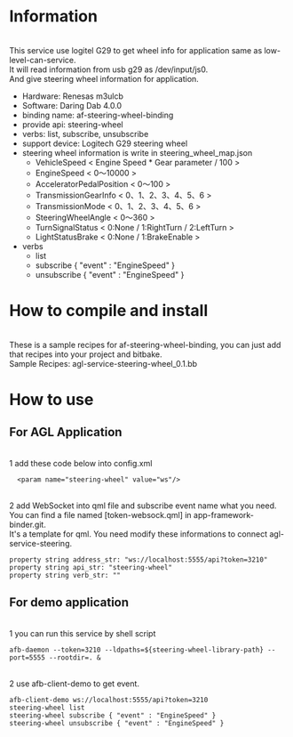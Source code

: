 Information
====
<br>This service use logitel G29 to get wheel info for application same as low-level-can-service.
<br>It will read information from usb g29 as /dev/input/js0.
<br>And give steering wheel information for application.

* Hardware: Renesas m3ulcb
* Software: Daring Dab 4.0.0
* binding name: af-steering-wheel-binding
* provide api: steering-wheel
* verbs: list, subscribe, unsubscribe
* support device: Logitech G29 steering wheel
* steering wheel information is write in steering_wheel_map.json
    * VehicleSpeed			< Engine Speed * Gear parameter / 100 >
    * EngineSpeed			< 0～10000 >
    * AcceleratorPedalPosition	< 0～100 >
    * TransmissionGearInfo    < 0、1、2、3、4、5、6 >
    * TransmissionMode		< 0、1、2、3、4、5、6 >
    * SteeringWheelAngle		< 0～360 >
    * TurnSignalStatus		< 0:None / 1:RightTurn / 2:LeftTurn >
    * LightStatusBrake		< 0:None / 1:BrakeEnable >
* verbs
    * list
    * subscribe { "event" : "EngineSpeed" }
    * unsubscribe { "event" : "EngineSpeed" }

How to compile and install
====
<br>	These is a sample recipes for af-steering-wheel-binding, you can just add that recipes into your project and bitbake.
<br>	Sample Recipes: agl-service-steering-wheel_0.1.bb

How to use
====
For AGL Application
----
<br>1 add these code below into config.xml
```
  <param name="steering-wheel" value="ws"/>
```
<br>2 add WebSocket into qml file and subscribe event name what you need.
<br>You can find a file named [token-websock.qml] in app-framework-binder.git.
<br>It's a template for qml. You need modify these informations to connect agl-service-steering.
```
property string address_str: "ws://localhost:5555/api?token=3210"
property string api_str: "steering-wheel"
property string verb_str: ""
```

For demo application
----
<br>1 you can run this service by shell script
```
afb-daemon --token=3210 --ldpaths=${steering-wheel-library-path} --port=5555 --rootdir=. &
```
<br>2 use afb-client-demo to get event.
```
afb-client-demo ws://localhost:5555/api?token=3210
steering-wheel list
steering-wheel subscribe { "event" : "EngineSpeed" }
steering-wheel unsubscribe { "event" : "EngineSpeed" }
```
